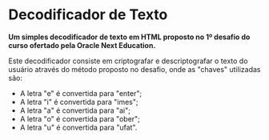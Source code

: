 # Decodificador de Texto
**Um simples decodificador de texto em HTML proposto no 1º desafio do curso ofertado pela Oracle Next Education.**  

Este decodificador consiste em criptografar e descriptografar o texto do usuário através do método proposto no desafio, onde as "chaves" utilizadas são:
- A letra "e" é convertida para "enter";
- A letra "i" é convertida para "imes";
- A letra "a" é convertida para "ai";
- A letra "o" é convertida para "ober";
- A letra "u" é convertida para "ufat".
